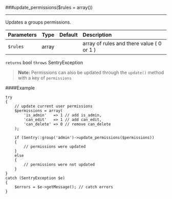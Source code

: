<a id="update-permissions" href="#"></a>
###update_permissions($rules = array())

----------

Updates a groups permissions.

Parameters                   | Type            | Default       | Description
:--------------------------- | :-------------: | :------------ | :--------------
`$rules`                     | array           |               | array of rules and there value ( 0 or 1 )

`returns` bool `throws` SentryException

> **Note:** Permissions can also be updated through the `update()` method with a key of `permissions`

####Example

	try
	{
	    // update current user permissions
	    $permissions = array(
	    	'is_admin'   => 1 // add is_admin,
	    	'can_edit'   => 1 // add can_edit,
	    	'can_delete' => 0 // remove can_delete
	    );

		if (Sentry::group('admin')->update_permissions($permissions))
		{
		    // permissions were updated
		}
		else
		{
		    // permissions were not updated
		}
	}
	catch (SentryException $e)
	{
	    $errors = $e->getMessage(); // catch errors
	}
